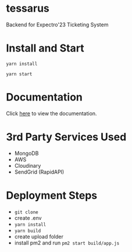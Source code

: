 # tessarus

Backend for Expectro'23 Ticketing System

# Install and Start

`yarn install`

`yarn start`

# Documentation

Click [here](https://documenter.getpostman.com/view/15506921/2s8ZDczzci) to view the documentation.

# 3rd Party Services Used

- MongoDB
- AWS
- Cloudinary
- SendGrid (RapidAPI)

# Deployment Steps

- `git clone`
- create .env
- `yarn install`
- `yarn build`  
- create upload folder
- install pm2 and run `pm2 start build/app.js`
